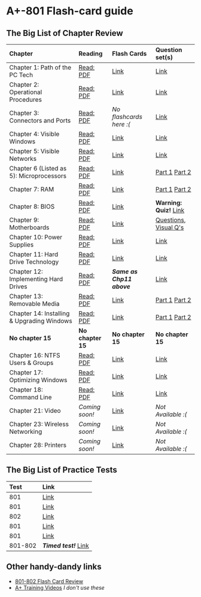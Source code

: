 A+-801 Flash-card guide
=================

## The Big List of Chapter Review

| Chapter | Reading | Flash Cards | Question set(s) |
|:--------|:--------|:------------|:-----|
|Chapter 1: Path of the PC Tech|[Read: PDF](https://drive.google.com/open?id=0B0o4pGbpmvpFLWpkUWVMYVFEak0&authuser=0)|[Link](https://quizlet.com/85311626/comptia-book-quiz-flash-cards/)|[Link](http://goo.gl/forms/G09s264W15)|
|Chapter 2: Operational Procedures|[Read: PDF](https://drive.google.com/open?id=0B0o4pGbpmvpFalBsMWVwQ0w2QVE&authuser=0)|[Link](https://quizlet.com/58823770/tech-20-ch2-multi-choice-quiz-flash-cards/)|[Link](http://goo.gl/forms/TzFsqc8XhE)|
|Chapter 3: Connectors and Ports|[Read: PDF](https://drive.google.com/open?id=0B0o4pGbpmvpFNGtldVI3NjFUMlE&authuser=0)|*No flashcards here :(*|[Link](http://goo.gl/forms/bJnmfI95Vq)|
|Chapter 4: Visible Windows|[Read: PDF](https://drive.google.com/open?id=0B0o4pGbpmvpFcmphemxHRGc5bHc&authuser=0)|[Link](https://quizlet.com/7720101/understanding-windows-flash-cards/)|[Link](http://goo.gl/forms/1gFUJuMSzl)|
|Chapter 5: Visible Networks|[Read: PDF](https://drive.google.com/open?id=0B0o4pGbpmvpFbk50Y0xjOFdqcEk&authuser=0)|[Link](https://quizlet.com/28185929/chpater-5-visible-networks-flash-cards/)|[Link](http://goo.gl/forms/R2RJlfG3ak)|
|Chapter 6 (Listed as 5): Microprocessors|[Read: PDF](https://drive.google.com/open?id=0B0o4pGbpmvpFTXdfVWJoeExqa3M&authuser=0)|[Link](https://quizlet.com/28190152/chapter-6-microprocessors-flash-cards/)|[Part 1](http://goo.gl/forms/1OIV6Ytpcb) [Part 2](http://goo.gl/forms/C2Xl0JM9EH)|
|Chapter 7: RAM|[Read: PDF](https://drive.google.com/open?id=0B0o4pGbpmvpFQ1U3Mi1IV2pvZTQ&authuser=0)|[Link](https://quizlet.com/28082435/chapter-7-ram-flash-cards/)|[Part 1](http://goo.gl/forms/e2X6O1oJHd) [Part 2](http://goo.gl/forms/1mE9weo7Be)|
|Chapter 8: BIOS|[Read: PDF](https://drive.google.com/open?id=0B0o4pGbpmvpFT1dGTlpXaHZPd00&authuser=0)|[Link](https://quizlet.com/28439389/chapter-8-bios-flash-cards/)|**Warning: Quiz!** [Link](http://goo.gl/forms/Sa1yP6jZ3T)|
|Chapter 9: Motherboards|[Read: PDF](https://drive.google.com/open?id=0B0o4pGbpmvpFb2xwYU9Iczd3TE0&authuser=0)|[Link](https://quizlet.com/32002876/motherboard-retake-flash-cards/)|[Questions](http://goo.gl/forms/kNPyH3jnp0), [Visual Q's](http://goo.gl/forms/k6NaCiyM7E)|
|Chapter 10: Power Supplies|[Read: PDF](https://drive.google.com/open?id=0B0o4pGbpmvpFbTBfakR0RFA0TTA&authuser=0)|[Link](https://quizlet.com/18527227/a-chap-10-power-supplies-flash-cards/)|[Link](http://goo.gl/forms/sq54jEFKPO)|
|Chapter 11: Hard Drive Technology|[Read: PDF](https://drive.google.com/open?id=0B0o4pGbpmvpFNTFRTDZzOFVQdm8&authuser=0)|[Link](https://quizlet.com/64491635/hard-drive-flash-cards/)|[Link](http://goo.gl/forms/cTw7AQkz9j)|
|Chapter 12: Implementing Hard Drives|[Read: PDF](https://drive.google.com/open?id=0B0o4pGbpmvpFUWhxYlROTE5LUnc&authuser=0)|***Same as Chp11 above***|[Link](http://goo.gl/forms/zX1z5Hkwej)
|Chapter 13: Removable Media|[Read: PDF](https://drive.google.com/open?id=0B0o4pGbpmvpFR1M5eWRNS0ZVVmc&authuser=0)|[Link](https://quizlet.com/14982787/chapter-13-flash-cards/)|[Part 1](http://goo.gl/forms/WG2FNHIXzw) [Part 2](http://goo.gl/forms/p4GipGtXtg)|
|Chapter 14: Installing & Upgrading Windows|[Read: PDF](https://drive.google.com/open?id=0B0o4pGbpmvpFd1RCdGd1dVdPYWs&authuser=0)|[Link](https://quizlet.com/58258659/installing-windows-flash-cards/)|[Part 1](http://goo.gl/forms/FRNJHf8KZW) [Part 2](http://goo.gl/forms/d1ymro2LJQ)|
|**No chapter 15**|**No chapter 15**|**No chapter 15**|**No chapter 15**|
|Chapter 16: NTFS Users & Groups|[Read: PDF](https://drive.google.com/open?id=0B0o4pGbpmvpFbC01dWZ2elUtSGs&authuser=0)|[Link](https://quizlet.com/20773138/chapter-16-review-ntfsusers-and-groups-flash-cards/)|[Link](http://goo.gl/forms/LyeGdSoUWk)|
|Chapter 17: Optimizing Windows|[Read: PDF](https://drive.google.com/open?id=0B0o4pGbpmvpFcDZWdV83M0J1RUE&authuser=0)|[Link](https://quizlet.com/21214241/chapter-17-maintaining-and-optimizing-windows-flash-cards/)|[Link](http://goo.gl/forms/sppqsfTMlD)
|Chapter 18: Command Line|[Read: PDF](https://drive.google.com/open?id=0B0o4pGbpmvpFV1VXVnVmTkJnUlE&authuser=0)|[Link](https://quizlet.com/88021918/chapter-18-working-with-the-command-line-interface-flash-cards/)|[Link](https://docs.google.com/a/concordnhschools.net/forms/d/1C_XIuh0D2wdDkpdwaHp8kjelL_sE288wNqClTBNo1CQ/viewform?hr_submission=ChQIgMSTWxINCOzPx8MBEgUIzJjHXBAB&authuser=0)|
|Chapter 21: Video|*Coming soon!*|[Link](https://quizlet.com/44322441/comptia-a-chapter-21-flash-cards/)|*Not Available :(*|
|Chapter 23: Wireless Networking|*Coming soon!*|[Link](https://quizlet.com/44812548/comptia-a-chapter-23-flash-cards/)|*Not Available :(*|
|Chapter 28: Printers|*Coming soon!*|[Link](https://quizlet.com/45441381/comptia-a-chapter-28-flash-cards/)|*Not Available :(*|



## The Big List of Practice Tests

|Test|Link|
|:---|:---|
|801|[Link](http://www.examcompass.com/comptia-a-plus-practice-test-1-exam-220-801)|
|801|[Link](https://crucialexams.com/study/tests/220-801/comptia-a-plus-220-801-test-1)|
|802|[Link](https://crucialexams.com/study/tests/220-802/comptia-a-plus-220-802-test-1)|
|801|[Link](http://goo.gl/IJEGl7)|
|801|[Link](https://www.4tests.com/core)
|801-802|***Timed test!*** [Link](http://www.proprofs.com/certification/comptia/a-plus/exams/HW-E1/exam.shtml)|

## Other handy-dandy links

* [801-802 Flash Card Review](https://quizlet.com/9522789/a-multiple-choice-test-questions-flash-cards/)
* [A+ Training Videos](https://www.youtube.com/playlist?list=PLG49S3nxzAnnmMVTdd4v4ryJ7_qoQCrF4) *I don't use these*
